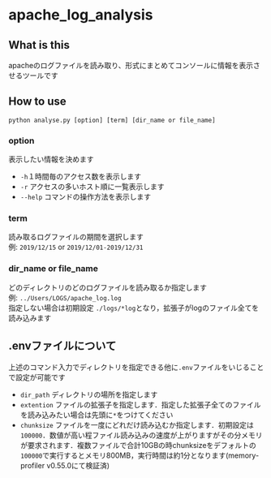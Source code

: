 # apache_log_analysis
## What is this
apacheのログファイルを読み取り、形式にまとめてコンソールに情報を表示させるツールです

## How to use
`python analyse.py [option] [term] [dir_name or file_name]`  

### option
表示したい情報を決めます  
- `-h`１時間毎のアクセス数を表示します
- `-r` アクセスの多いホスト順に一覧表示します
- `--help` コマンドの操作方法を表示します
  
### term
読み取るログファイルの期間を選択します  
例: `2019/12/15` or `2019/12/01-2019/12/31` 

### dir_name or file_name
どのディレクトリのどのログファイルを読み取るか指定します  
例: `../Users/LOGS/apache_log.log`  
指定しない場合は初期設定 `./logs/*log`となり，拡張子がlogのファイル全てを読み込みます  

## .envファイルについて
上述のコマンド入力でディレクトリを指定できる他に`.env`ファイルをいじることで設定が可能です  
- `dir_path` ディレクトリの場所を指定します
- `extention` ファイルの拡張子を指定します．指定した拡張子全てのファイルを読み込みたい場合は先頭に`*`をつけてください  
- `chunksize` ファイルを一度にどれだけ読み込むか指定します．初期設定は`100000`．数値が高い程ファイル読み込みの速度が上がりますがその分メモリが要求されます．複数ファイルで合計10GBの時chunksizeをデフォルトの`100000`で実行するとメモリ800MB，実行時間は約1分となります(memory-profiler v0.55.0にて検証済)



